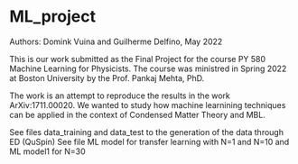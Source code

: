 # ML_project

Authors: Domink Vuina and Guilherme Delfino, May 2022

This is our work submitted as the Final Project for the course PY 580 Machine Learning for Physicists.
The course was ministred in Spring 2022 at Boston University by the Prof. Pankaj Mehta, PhD.

The work is an attempt to reproduce the results in the work ArXiv:1711.00020.
We wanted to study how machine learnining techniques can be applied in the context of Condensed Matter Theory and MBL.

See files data_training and data_test to the generation of the data through ED (QuSpin)
See file ML model for transfer learning with N=1 and N=10 and ML model1 for N=30
